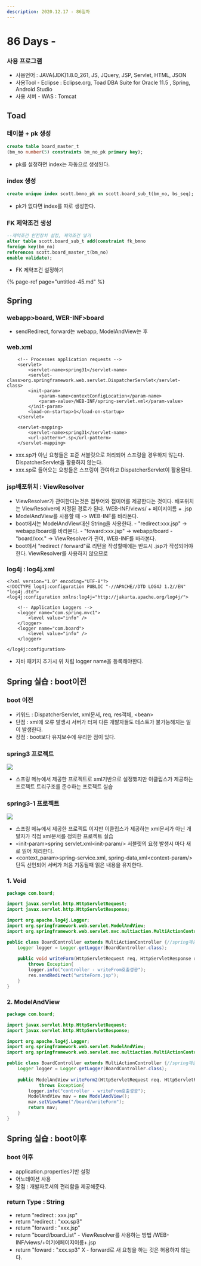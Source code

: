 ```yaml
---
description: 2020.12.17 - 86일차
---
```


# 86 Days -

### 사용 프로그램

* 사용언어 : JAVA\(JDK\)1.8.0\_261, JS, JQuery, JSP, Servlet, HTML, JSON
* 사용Tool  - Eclipse : Eclipse.org, Toad DBA Suite for Oracle 11.5 , Spring, Android Studio
* 사용 서버 - WAS : Tomcat

## Toad

### 테이블 + pk 생성

```sql
create table board_master_t
(bm_no number(5) constraints bm_no_pk primary key);
```

* pk를 설정하면 index는 자동으로 생성된다.

### index 생성

```sql
create unique index scott.bmno_pk on scott.board_sub_t(bm_no, bs_seq);
```

* pk가 없다면 index를 따로 생성한다.

### FK 제약조건 생성

```sql
--제약조건 안전장치 설정, 제약조건 넣기
alter table scott.board_sub_t add(constraint fk_bmno
foreign key(bm_no)
references scott.board_master_t(bm_no)
enable validate);
```

* FK 제약조건 설정하기

{% page-ref page="untitled-45.md" %}

## Spring

### webapp&gt;board, WER-INF&gt;board

* sendRedirect, forward는 webapp, ModelAndView는 후

### web.xml

```markup
	<!-- Processes application requests -->
	<servlet>
		<servlet-name>spring31</servlet-name>
		<servlet-class>org.springframework.web.servlet.DispatcherServlet</servlet-class>
		<init-param>
			<param-name>contextConfigLocation</param-name>
			<param-value>/WEB-INF/spring-servlet.xml</param-value>
		</init-param>
		<load-on-startup>1</load-on-startup>
	</servlet>
		
	<servlet-mapping>
		<servlet-name>spring31</servlet-name>
		<url-pattern>*.sp</url-pattern>
	</servlet-mapping>
```

* xxx.sp가 아닌 요청들은 표준 서블릿으로 처리되어 스프링을 경우하지 않는다.  DispatcherServlet을 활용하지 않는다.
* xxx.sp로 들어오는 요청들은 스프링이 관여하고 DispatcherServlet이 활용된다.

### jsp배포위치 : ViewResolver

* ViewResolver가 관여한다는것은 접두어와 접미어를 제공한다는 것이다. 배포위치는 ViewResolver에 지정된 경로가 된다. WEB-INF/views/ + 페이지이름 + .jsp
* ModelAndView를 사용할 때 -&gt; WEB-INF를 바라본다.
* boot에서는 ModelAndView대신 String을 사용한다. - "redirect:xxx.jsp" -&gt; webapp/board를 바라본다. - "foward:xxx.jsp"  -&gt; webapp/board - "board/xxx."         -&gt; ViewResolver가 관여, WEB-INF를 바라본다.
* boot에서 "redirect / forward"로 리턴을 작성할때에는 반드시 .jsp가 작성되어야한다.  ViewResolver를 사용하지 않으므로

### log4j : log4j.xml

```markup
<?xml version="1.0" encoding="UTF-8"?>
<!DOCTYPE log4j:configuration PUBLIC "-//APACHE//DTD LOG4J 1.2//EN" "log4j.dtd">
<log4j:configuration xmlns:log4j="http://jakarta.apache.org/log4j/">
	
	<!-- Application Loggers -->
	<logger name="com.spring.mvc1">
		<level value="info" />
	</logger>
	<logger name="com.board">
		<level value="info" />
	</logger>

</log4j:configuration>
```

* 자바 패키지 추가시 위 처럼 logger name을 등록해야한다.

## Spring 실습 : boot이전

### boot 이전

* 키워드 : DispatcherServlet,  xml문서, req, res객체, &lt;bean&gt;
* 단점 : xml에 오류 발생시 서버가 터져 다른 개발자들도 테스트가 불가능해지는 일이 발생한다.
* 장점 : boot보다 유지보수에 유리한 점이 있다.

### spring3 프로젝트

![](../../../.gitbook/assets/spring3.png)

* 스프링 메뉴에서 제공한 프로젝트로 xml기반으로 설정했지만 이클립스가 제공하는 프로젝트 트리구조를 준수하는 프로젝트 실습

### spring3-1 프로젝트

![](../../../.gitbook/assets/spring3-1.png)

* 스프링 메뉴에서 제공한 프로젝트 이지만 이클립스가 제공하는 xml문서가 아닌 개발자가 직접 xml문서를 정의한 프로젝트 실습
* &lt;init-param&gt;spring servlet.xml&lt;init-param/&gt; 서블릿의 요청 발생시 마다 새로 읽어 처리한다.
* &lt;context\_param&gt;spring-service.xml, spring-data,xml&lt;context-param/&gt; 단독 선언되어 서버가 처음 기동될때 읽은 내용을 유지한다. 

### 1. Void

```java
package com.board;

import javax.servlet.http.HttpServletRequest;
import javax.servlet.http.HttpServletResponse;

import org.apache.log4j.Logger;
import org.springframework.web.servlet.ModelAndView;
import org.springframework.web.servlet.mvc.multiaction.MultiActionController;

public class BoardController extends MultiActionController {//spring제공 클래스
	Logger logger = Logger.getLogger(BoardController.class);
	
	public void writeForm(HttpServletRequest req, HttpServletResponse res)
		throws Exception{
		logger.info("controller - writeFrom호출성공");
		res.sendRedirect("writeForm.jsp");
	}
}
```

### 2. ModelAndView

```java
package com.board;

import javax.servlet.http.HttpServletRequest;
import javax.servlet.http.HttpServletResponse;

import org.apache.log4j.Logger;
import org.springframework.web.servlet.ModelAndView;
import org.springframework.web.servlet.mvc.multiaction.MultiActionController;

public class BoardController extends MultiActionController {//spring제공 클래스
	Logger logger = Logger.getLogger(BoardController.class);
	
	public ModelAndView writeForm2(HttpServletRequest req, HttpServletResponse res)//viewResolver를 사용한다.
			throws Exception{
		logger.info("controller - writeFrom호출성공");
		ModelAndView mav = new ModelAndView();
		mav.setViewName("/board/writeForm");
		return mav;
	}
}
```

## Spring 실습 : boot이후

### boot 이후

* application.properties기반 설정
* 어노테이션 사용
* 장점 : 개발자로서의 편리함을 제공해준다.

### return Type : String

* return "redirect : xxx.jsp"
* return "redirect : "xxx.sp3"
* return "forward : "xxx.jsp"
* return "board/boardList" - ViewResolver를 사용하는 방법   /WEB-INF/views/+여기에페이지이름+.jsp
* return "foward : "xxx.sp3" X - forward로 새 요청을 하는 것은 허용하지 않는다.

